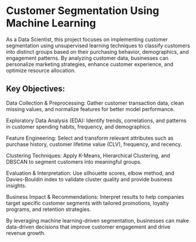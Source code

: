#  Customer Segmentation Using Machine Learning
As a Data Scientist, this project focuses on implementing customer segmentation using unsupervised learning techniques to classify customers into distinct groups based on their purchasing behavior, demographics, and engagement patterns. By analyzing customer data, businesses can personalize marketing strategies, enhance customer experience, and optimize resource allocation.

## Key Objectives:
Data Collection & Preprocessing: Gather customer transaction data, clean missing values, and normalize features for better model performance.

Exploratory Data Analysis (EDA): Identify trends, correlations, and patterns in customer spending habits, frequency, and demographics.

Feature Engineering: Select and transform relevant attributes such as purchase history, customer lifetime value (CLV), frequency, and recency.

Clustering Techniques: Apply K-Means, Hierarchical Clustering, and DBSCAN to segment customers into meaningful groups.

Evaluation & Interpretation: Use silhouette scores, elbow method, and Davies-Bouldin index to validate cluster quality and provide business insights.

Business Impact & Recommendations: Interpret results to help companies target specific customer segments with tailored promotions, loyalty programs, and retention strategies.

By leveraging machine learning-driven segmentation, businesses can make data-driven decisions that improve customer engagement and drive revenue growth.
